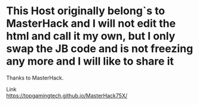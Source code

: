# This Host originally belong`s to MasterHack and I will not edit the html and call it my own, but I only swap the JB code and is not freezing any more and I will like to share it
Thanks to MasterHack.

Link  
https://topgamingtech.github.io/MasterHack75X/

